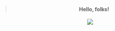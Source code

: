 > <h4 align="center">Hello, folks! <img src="https://stickershop.line-scdn.net/stickershop/v1/product/4894287/LINEStorePC/main.png;compress=true" width="15px"></h4>
 <p align="center">
<img  src="https://cdn.discordapp.com/attachments/988110643934683217/1043043981069660240/9f92901c1ee1d900113c311fc6948327-removebg-preview.png"/>
</p>
